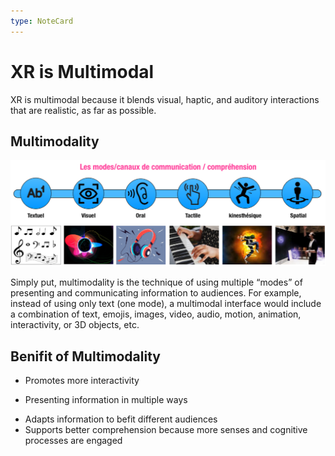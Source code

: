```yaml
---
type: NoteCard
---
```


# XR is Multimodal

XR is multimodal because it blends visual, haptic, and auditory interactions that are realistic, as far as possible.

## Multimodality

![{width=auto,height=auto}](../attachments/Screenshot-2023-12-15-at-15.39.33.png)

Simply put, multimodality is the technique of using multiple “modes” of presenting and communicating information to audiences. For example, instead of using only text (one mode), a multimodal interface would include a combination of text, emojis, images, video, audio, motion, animation, interactivity, or 3D objects, etc.

## Benifit of Multimodality

- Promotes more interactivity

<!---->

- Presenting information in multiple ways

<!---->

- Adapts information to befit different audiences
- Supports better comprehension because more senses and cognitive processes are engaged
